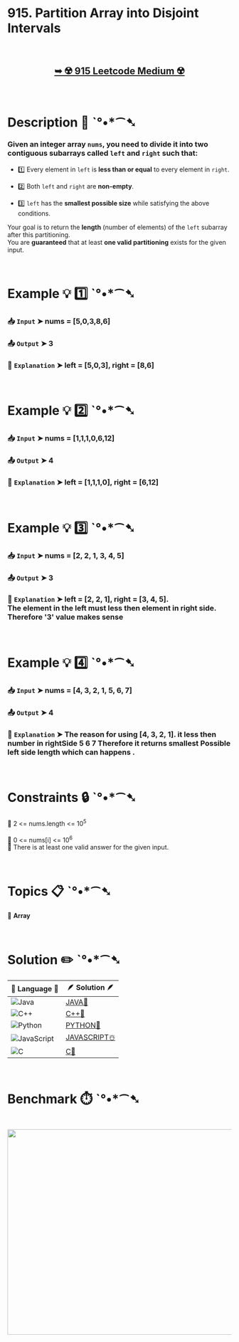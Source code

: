 # 915. Partition Array into Disjoint Intervals

</br>

<h2 align="center"> 

<a href="https://leetcode.com/problems/partition-array-into-disjoint-intervals/description/"><strong>➥ ☢️ 915 Leetcode Medium ☢️ </strong></a>
</h2>

</br>

# Description 📜 ˋ°•*⁀➷

### Given an integer array `nums`, you need to divide it into two contiguous subarrays called `left` and `right` such that:

- 1️⃣ Every element in `left` is **less than or equal** to every element in `right`.  

- 2️⃣ Both `left` and `right` are **non-empty**.  

- 3️⃣ `left` has the **smallest possible size** while satisfying the above conditions.  

Your goal is to return the **length** (number of elements) of the `left` subarray after this partitioning.  
You are **guaranteed** that at least **one valid partitioning** exists for the given input.

</br>

# Example 💡 1️⃣ ˋ°•*⁀➷

  ### 📥 `Input`  ➤ nums = [5,0,3,8,6]

  ### 📤 `Output`  ➤ 3

  ### 🔦 `Explanation`  ➤ left = [5,0,3], right = [8,6]

</br>

# Example 💡 2️⃣ ˋ°•*⁀➷

  ### 📥 `Input` ➤ nums = [1,1,1,0,6,12]

  ### 📤 `Output`  ➤ 4

  ### 🔦 `Explanation` ➤ left = [1,1,1,0], right = [6,12]

</br>

# Example 💡 3️⃣ ˋ°•*⁀➷

  ### 📥 `Input` ➤ nums = [2, 2, 1, 3, 4, 5]

  ### 📤 `Output`  ➤ 3

  ### 🔦 `Explanation`  ➤ left = [2, 2, 1], right = [3, 4, 5]. <br/> The element in the left must less then element in right side. Therefore '3' value makes sense 
</br>

# Example 💡 4️⃣ ˋ°•*⁀➷

  ### 📥 `Input` ➤ nums = [4, 3, 2, 1, 5, 6, 7]

  ### 📤 `Output`  ➤ 4

   ### 🔦 `Explanation`  ➤  The reason for using [4, 3, 2, 1]. it less then number in rightSide 5 6 7 Therefore it returns smallest Possible left side length which can happens . 

</br>

# Constraints 🔒 ˋ°•*⁀➷

🔹 2 <= nums.length <= 10<sup>5</sup> </br>\
🔹 0 <= nums[i] <= 10<sup>6</sup> </br>
🔹 There is at least one valid answer for the given input. </br>

</br>

# Topics 📋 ˋ°•*⁀➷

🔸 **Array**  </br>

</br>

# Solution ✏️ ˋ°•*⁀➷

| 📒 Language 📒  | 🪶 Solution 🪶 |
| ------------- | ------------- |
|  ![Java](https://img.shields.io/badge/java-%23ED8B00.svg?style=for-the-badge&logo=openjdk&logoColor=white)  | [JAVA🍁](https://github.com/Prakhar-002/LEETCODE/blob/main/%F0%9F%8E%AD%20LEVEL%20wise%20que%20with%20solution%20%F0%9F%8E%AF/%E2%98%A2%EF%B8%8F%20Medium%20%E2%98%A2%EF%B8%8F/%E2%98%A2%EF%B8%8F%20Medium%20915.%20Partition%20Array%20into%20Disjoint%20Intervals%20%E2%98%83%EF%B8%8F%20%F0%9F%8D%81%20%F0%9F%8D%B0%20%F0%9F%8E%B2%20%F0%9F%92%96/%F0%9F%8D%81JAVA%20-%20915.%20Partition%20Array%20into%20Disjoint%20Intervals.java) |
|  ![C++](https://img.shields.io/badge/c++-%2300599C.svg?style=for-the-badge&logo=c%2B%2B&logoColor=white)  | [C++🎲](https://github.com/Prakhar-002/LEETCODE/blob/main/%F0%9F%8E%AD%20LEVEL%20wise%20que%20with%20solution%20%F0%9F%8E%AF/%E2%98%A2%EF%B8%8F%20Medium%20%E2%98%A2%EF%B8%8F/%E2%98%A2%EF%B8%8F%20Medium%20915.%20Partition%20Array%20into%20Disjoint%20Intervals%20%E2%98%83%EF%B8%8F%20%F0%9F%8D%81%20%F0%9F%8D%B0%20%F0%9F%8E%B2%20%F0%9F%92%96/%F0%9F%8E%B2CPP%20-%20915.%20Partition%20Array%20into%20Disjoint%20Intervals.cpp)  |
|  ![Python](https://img.shields.io/badge/python-3670A0?style=for-the-badge&logo=python&logoColor=ffdd54)    | [PYTHON🍰](https://github.com/Prakhar-002/LEETCODE/blob/main/%F0%9F%8E%AD%20LEVEL%20wise%20que%20with%20solution%20%F0%9F%8E%AF/%E2%98%A2%EF%B8%8F%20Medium%20%E2%98%A2%EF%B8%8F/%E2%98%A2%EF%B8%8F%20Medium%20915.%20Partition%20Array%20into%20Disjoint%20Intervals%20%E2%98%83%EF%B8%8F%20%F0%9F%8D%81%20%F0%9F%8D%B0%20%F0%9F%8E%B2%20%F0%9F%92%96/%F0%9F%8D%B0PYTHON%20-%20915.%20Partition%20Array%20into%20Disjoint%20Intervals.py) |
| ![JavaScript](https://img.shields.io/badge/javascript-%23323330.svg?style=for-the-badge&logo=javascript&logoColor=%23F7DF1E)   | [JAVASCRIPT☃️](https://github.com/Prakhar-002/LEETCODE/blob/main/%F0%9F%8E%AD%20LEVEL%20wise%20que%20with%20solution%20%F0%9F%8E%AF/%E2%98%A2%EF%B8%8F%20Medium%20%E2%98%A2%EF%B8%8F/%E2%98%A2%EF%B8%8F%20Medium%20915.%20Partition%20Array%20into%20Disjoint%20Intervals%20%E2%98%83%EF%B8%8F%20%F0%9F%8D%81%20%F0%9F%8D%B0%20%F0%9F%8E%B2%20%F0%9F%92%96/%E2%98%83%EF%B8%8FJAVASCRIPT%20-%20915.%20Partition%20Array%20into%20Disjoint%20Intervals.js) |
|   ![C](https://img.shields.io/badge/c-%2300599C.svg?style=for-the-badge&logo=c&logoColor=white)   | [C💖](https://github.com/Prakhar-002/LEETCODE/blob/main/%F0%9F%8E%AD%20LEVEL%20wise%20que%20with%20solution%20%F0%9F%8E%AF/%E2%98%A2%EF%B8%8F%20Medium%20%E2%98%A2%EF%B8%8F/%E2%98%A2%EF%B8%8F%20Medium%20915.%20Partition%20Array%20into%20Disjoint%20Intervals%20%E2%98%83%EF%B8%8F%20%F0%9F%8D%81%20%F0%9F%8D%B0%20%F0%9F%8E%B2%20%F0%9F%92%96/%F0%9F%92%96C%20-%20915.%20Partition%20Array%20into%20Disjoint%20Intervals.c)  |

</br>

# Benchmark ⏱️ ˋ°•*⁀➷

<h1  align="center" >

<img src ="https://github.com/user-attachments/assets/efd23797-99c5-4135-8c1c-da93f341b545" width = "700px" height="462px" />

</h1>
